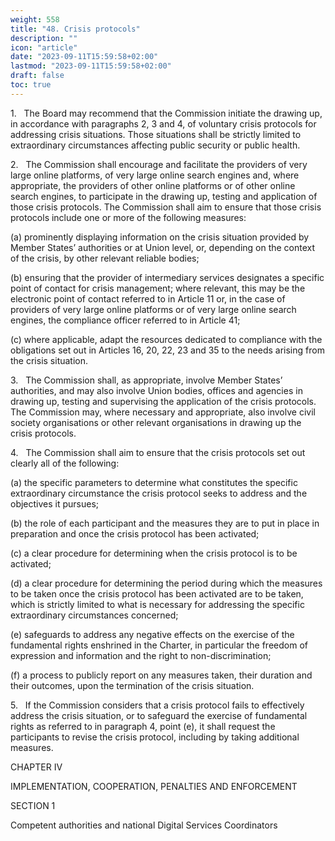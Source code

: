 ```yaml
---
weight: 558
title: "48. Crisis protocols"
description: ""
icon: "article"
date: "2023-09-11T15:59:58+02:00"
lastmod: "2023-09-11T15:59:58+02:00"
draft: false
toc: true
---
```


1.   The Board may recommend that the Commission initiate the drawing up, in accordance with paragraphs 2, 3 and 4, of voluntary crisis protocols for addressing crisis situations. Those situations shall be strictly limited to extraordinary circumstances affecting public security or public health.

2.   The Commission shall encourage and facilitate the providers of very large online platforms, of very large online search engines and, where appropriate, the providers of other online platforms or of other online search engines, to participate in the drawing up, testing and application of those crisis protocols. The Commission shall aim to ensure that those crisis protocols include one or more of the following measures:

(a) prominently displaying information on the crisis situation provided by Member States’ authorities or at Union level, or, depending on the context of the crisis, by other relevant reliable bodies;

(b) ensuring that the provider of intermediary services designates a specific point of contact for crisis management; where relevant, this may be the electronic point of contact referred to in Article 11 or, in the case of providers of very large online platforms or of very large online search engines, the compliance officer referred to in Article 41;

(c) where applicable, adapt the resources dedicated to compliance with the obligations set out in Articles 16, 20, 22, 23 and 35 to the needs arising from the crisis situation.

3.   The Commission shall, as appropriate, involve Member States’ authorities, and may also involve Union bodies, offices and agencies in drawing up, testing and supervising the application of the crisis protocols. The Commission may, where necessary and appropriate, also involve civil society organisations or other relevant organisations in drawing up the crisis protocols.

4.   The Commission shall aim to ensure that the crisis protocols set out clearly all of the following:

(a) the specific parameters to determine what constitutes the specific extraordinary circumstance the crisis protocol seeks to address and the objectives it pursues;

(b) the role of each participant and the measures they are to put in place in preparation and once the crisis protocol has been activated;

(c) a clear procedure for determining when the crisis protocol is to be activated;

(d) a clear procedure for determining the period during which the measures to be taken once the crisis protocol has been activated are to be taken, which is strictly limited to what is necessary for addressing the specific extraordinary circumstances concerned;

(e) safeguards to address any negative effects on the exercise of the fundamental rights enshrined in the Charter, in particular the freedom of expression and information and the right to non-discrimination;

(f) a process to publicly report on any measures taken, their duration and their outcomes, upon the termination of the crisis situation.

5.   If the Commission considers that a crisis protocol fails to effectively address the crisis situation, or to safeguard the exercise of fundamental rights as referred to in paragraph 4, point (e), it shall request the participants to revise the crisis protocol, including by taking additional measures.

CHAPTER IV

IMPLEMENTATION, COOPERATION, PENALTIES AND ENFORCEMENT

SECTION 1

Competent authorities and national Digital Services Coordinators